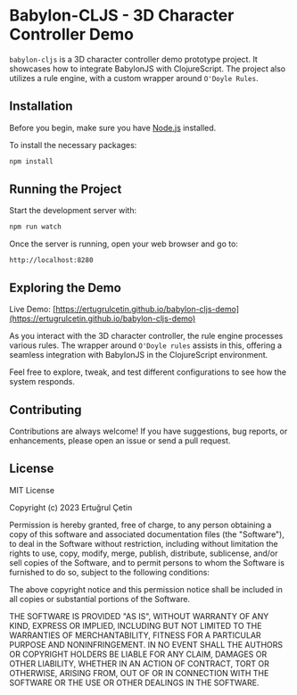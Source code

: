 # Babylon-CLJS - 3D Character Controller Demo


`babylon-cljs` is a 3D character controller demo prototype project. It showcases how to integrate BabylonJS with ClojureScript. The project also utilizes a rule engine, with a custom wrapper around `O'Doyle Rules`.

## Installation

Before you begin, make sure you have [Node.js](https://nodejs.org/) installed.

To install the necessary packages:

```bash
npm install
```

## Running the Project

Start the development server with:

```bash
npm run watch
```

Once the server is running, open your web browser and go to:

```
http://localhost:8280
```

## Exploring the Demo

Live Demo: [https://ertugrulcetin.github.io/babylon-cljs-demo](https://ertugrulcetin.github.io/babylon-cljs-demo)

As you interact with the 3D character controller, the rule engine processes various rules. The wrapper around `O'Doyle rules` assists in this, offering a seamless integration with BabylonJS in the ClojureScript environment.

Feel free to explore, tweak, and test different configurations to see how the system responds.

## Contributing

Contributions are always welcome! If you have suggestions, bug reports, or enhancements, please open an issue or send a pull request.

## License

MIT License

Copyright (c) 2023 Ertuğrul Çetin

Permission is hereby granted, free of charge, to any person obtaining a copy of this software and associated documentation files (the "Software"), to deal in the Software without restriction, including without limitation the rights to use, copy, modify, merge, publish, distribute, sublicense, and/or sell copies of the Software, and to permit persons to whom the Software is furnished to do so, subject to the following conditions:

The above copyright notice and this permission notice shall be included in all copies or substantial portions of the Software.

THE SOFTWARE IS PROVIDED "AS IS", WITHOUT WARRANTY OF ANY KIND, EXPRESS OR IMPLIED, INCLUDING BUT NOT LIMITED TO THE WARRANTIES OF MERCHANTABILITY, FITNESS FOR A PARTICULAR PURPOSE AND NONINFRINGEMENT. IN NO EVENT SHALL THE AUTHORS OR COPYRIGHT HOLDERS BE LIABLE FOR ANY CLAIM, DAMAGES OR OTHER LIABILITY, WHETHER IN AN ACTION OF CONTRACT, TORT OR OTHERWISE, ARISING FROM, OUT OF OR IN CONNECTION WITH THE SOFTWARE OR THE USE OR OTHER DEALINGS IN THE SOFTWARE.
